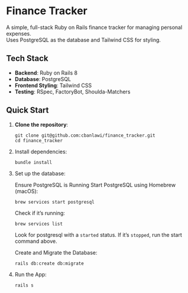 # Finance Tracker

A simple, full-stack Ruby on Rails finance tracker for managing personal expenses.  
Uses PostgreSQL as the database and Tailwind CSS for styling.

## Tech Stack

- **Backend**: Ruby on Rails 8
- **Database**: PostgreSQL
- **Frontend Styling**: Tailwind CSS
- **Testing**: RSpec, FactoryBot, Shoulda-Matchers

## Quick Start

1. **Clone the repository**:
   ```
   git clone git@github.com:cbanlawi/finance_tracker.git
   cd finance_tracker
   ```

2. Install dependencies:
   ```
   bundle install
   ```

3. Set up the database:

   Ensure PostgreSQL is Running
   Start PostgreSQL using Homebrew (macOS):
   ```
   brew services start postgresql
   ```

   Check if it’s running:
   ```
   brew services list
   ```
   Look for postgresql with a `started` status. If it’s `stopped`, run the start command above.

   Create and Migrate the Database:
   ```
   rails db:create db:migrate
   ```

4. Run the App:
   ```
   rails s
   ```